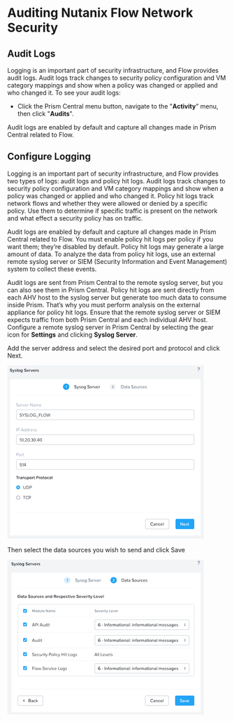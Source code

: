 # Auditing Nutanix Flow Network Security

## Audit Logs

Logging is an important part of security infrastructure, and Flow provides audit logs. Audit logs track changes to security policy configuration and VM category mappings and show when a policy was changed or applied and who changed it. To see your audit logs:

- Click the Prism Central menu button, navigate to the "**Activity**" menu, then click "**Audits**". 

Audit logs are enabled by default and capture all changes made in Prism Central related to Flow.

## Configure Logging

Logging is an important part of security infrastructure, and Flow provides two types of logs: audit logs and policy hit logs. Audit logs track changes to security policy configuration and VM category mappings and show when a policy was changed or applied and who changed it. Policy hit logs track network flows and whether they were allowed or denied by a specific policy. Use them to determine if specific traffic is present on the network and what effect a security policy has on traffic.

Audit logs are enabled by default and capture all changes made in Prism Central related to Flow. You must enable policy hit logs per policy if you want them; they’re disabled by default. Policy hit logs may generate a large amount of data. To analyze the data from policy hit logs, use an external remote syslog server or SIEM (Security Information and Event Management) system to collect these events.

Audit logs are sent from Prism Central to the remote syslog server, but you can also see them in Prism Central. Policy hit logs are sent directly from each AHV host to the syslog server but generate too much data to consume inside Prism. That’s why you must perform analysis on the external appliance for policy hit logs. Ensure that the remote syslog server or SIEM expects traffic from both Prism Central and each individual AHV host. Configure a remote syslog server in Prism Central by selecting the gear icon for **Settings** and clicking **Syslog Server**. 

Add the server address and select the desired port and protocol and click Next.

![Syslog Server](../images/bp-2125-securing-citrix-virtual-apps-and-desktops-with-nutanix-flow_image43.png "Syslog Server")

Then select the data sources you wish to send and click Save

![Syslog Server Rules](../images/bp-2125-securing-citrix-virtual-apps-and-desktops-with-nutanix-flow_image44.png "Syslog Server Rules")